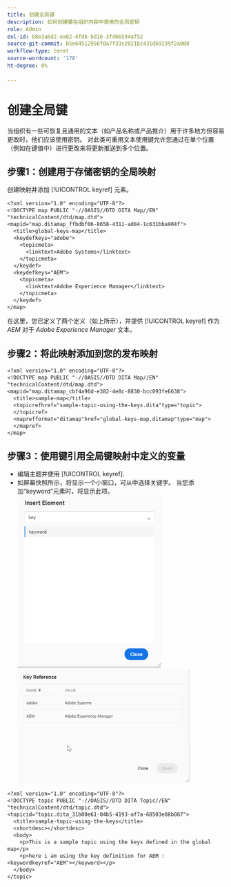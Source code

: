 ```yaml
---
title: 创建全局键
description: 如何创建要在组织内容中使用的全局密钥
role: Admin
exl-id: b8e3a6d2-ea82-4fdb-bd16-3f4b6594af52
source-git-commit: b5e64512956f0a7f33c2021bc431d69239f2a088
workflow-type: tm+mt
source-wordcount: '178'
ht-degree: 0%

---
```


# 创建全局键

当组织有一些可恢复且通用的文本（如产品名称或产品推介）用于许多地方但容易更改时，他们应该使用密钥。 对此类可重用文本使用键允许您通过在单个位置（例如在键值中）进行更改来将更新推送到多个位置。

## 步骤1：创建用于存储密钥的全局映射

创建映射并添加 [!UICONTROL keyref] 元素。

```
<?xml version="1.0" encoding="UTF-8"?>
<!DOCTYPE map PUBLIC "-//OASIS//DTD DITA Map//EN" "technicalContent/dtd/map.dtd">
<mapid="map.ditamap_ffbdbf06-8658-4311-ad84-1c631bba904f">
  <title>global-keys-map</title>
  <keydefkeys="adobe">
    <topicmeta>
      <linktext>Adobe Systems</linktext>
    </topicmeta>
  </keydef>
  <keydefkeys="AEM">
    <topicmeta>
      <linktext>Adobe Experience Manager</linktext>
    </topicmeta>
  </keydef>
</map>
```

在这里，您已定义了两个定义（如上所示），并提供 [!UICONTROL keyref] 作为 _AEM_ 对于 _Adobe Experience Manager_ 文本。

## 步骤2：将此映射添加到您的发布映射

```
<?xml version="1.0" encoding="UTF-8"?>
<!DOCTYPE map PUBLIC "-//OASIS//DTD DITA Map//EN" "technicalContent/dtd/map.dtd">
<mapid="map.ditamap_cbf4a96d-e382-4e8c-8830-bcc093fe6638">
  <title>sample-map</title>
  <topicrefhref="sample-topic-using-the-keys.dita"type="topic">
  </topicref>
  <maprefformat="ditamap"href="global-keys-map.ditamap"type="map">
  </mapref>
</map>
```

## 步骤3：使用键引用全局键映射中定义的变量

+ 编辑主题并使用 [!UICONTROL keyref].
+ 如屏幕快照所示，将显示一个小窗口，可从中选择关键字。 当您添加“keyword”元素时，将显示此项。
   ![插入元素](assets/insert_element.png)
   ![键引用](assets/key_ref.png)

```
<?xml version="1.0" encoding="UTF-8"?>
<!DOCTYPE topic PUBLIC "-//OASIS//DTD DITA Topic//EN" "technicalContent/dtd/topic.dtd">
<topicid="topic.dita_31b00e61-04b5-4193-af7a-68503e88b087">
  <title>sample-topic-using-the-keys</title>
  <shortdesc></shortdesc>
  <body>
    <p>This is a sample topic using the keys defined in the global map</p>
    <p>here i am using the key definition for AEM :<keywordkeyref="AEM"></keyword></p>
  </body>
</topic>
```
